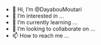 - 👋 Hi, I’m @DayabouMoutari
- 👀 I’m interested in ...
- 🌱 I’m currently learning ...
- 💞️ I’m looking to collaborate on ...
- 📫 How to reach me ...

<!---
DayabouMoutari/DayabouMoutari is a ✨ special ✨ repository because its `README.md` (this file) appears on your GitHub profile.
You can click the Preview link to take a look at your changes.
--->
